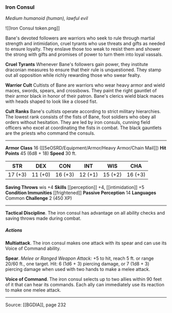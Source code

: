 ### Iron Consul
_Medium humanoid (human), lawful evil_

![[Iron Consul token.png]]

Bane's devoted followers are warriors who seek to rule through martial strength and intimidation, cruel tyrants who use threats and gifts as needed to ensure loyalty. They enslave those too weak to resist them and shower the strong with gifts and promises of power to turn them into loyal vassals.

**Cruel Tyrants** Whenever Bane's followers gain power, they institute draconian measures to ensure that their rule is unquestioned. They stamp out all opposition while richly rewarding those who swear fealty.


**Warrior Cult** Cultists of Bane are warriors who wear heavy armor and wield maces, swords, spears, and crossbows. They paint the right gauntlet of their armor black in honor of their patron. Bane's clerics wield black maces with heads shaped to look like a closed fist.


**Cult Ranks** Bane's cultists operate according to strict military hierarchies. The lowest rank consists of the fists of Bane, foot soldiers who obey all orders without hesitation. They are led by iron consuls, cunning field officers who excel at coordinating the fists in combat. The black gauntlets are the priests who command the consuls.






---

**Armor Class** 16 ([[5eOSRD/Equipment/Armor/Heavy Armor/Chain Mail]])
**Hit Points** 45 (6d8 + 18)
**Speed** 30 ft.

| STR     | DEX     | CON     | INT     | WIS     | CHA     |
|---------|---------|---------|---------|---------|---------|
| 17 (+3) | 11 (+0) | 16 (+3) | 12 (+1) | 15 (+2) | 16 (+3) |

**Saving Throws** wis +4
**Skills** [[perception]] +4, [[intimidation]] +5
**Condition Immunities** [[frightened]]
**Passive Perception** 14
**Languages** Common
**Challenge** 2 (450 XP)

---

**Tactical Discipline**. The iron consul has advantage on all ability checks and saving throws made during combat.

##### Actions
**Multiattack**. The iron consul makes one attack with its spear and can use its Voice of Command ability.

**Spear**. _Melee or Ranged Weapon Attack:_ +5 to hit, reach 5 ft. or range 20/60 ft., one target. Hit: 6 (1d6 + 3) piercing damage, or 7 (1d8 + 3) piercing damage when used with two hands to make a melee attack.

**Voice of Command**. The iron consul selects up to two allies within 90 feet of it that can hear its commands. Each ally can immediately use its reaction to make one melee attack.


---

Source: [[BGDIA]], page 232
